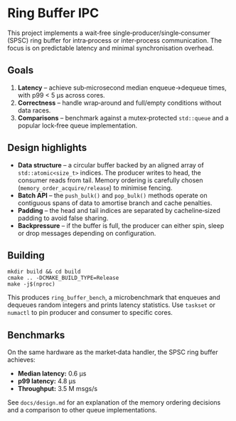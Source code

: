 # Ring Buffer IPC

This project implements a wait‑free single‑producer/single‑consumer (SPSC) ring buffer for intra‑process or inter‑process communication. The focus is on predictable latency and minimal synchronisation overhead.

## Goals

1. **Latency** – achieve sub‑microsecond median enqueue→dequeue times, with p99 < 5 µs across cores.
2. **Correctness** – handle wrap‑around and full/empty conditions without data races.
3. **Comparisons** – benchmark against a mutex‑protected `std::queue` and a popular lock‑free queue implementation.

## Design highlights

- **Data structure** – a circular buffer backed by an aligned array of `std::atomic<size_t>` indices. The producer writes to head, the consumer reads from tail. Memory ordering is carefully chosen (`memory_order_acquire/release`) to minimise fencing.
- **Batch API** – the `push_bulk()` and `pop_bulk()` methods operate on contiguous spans of data to amortise branch and cache penalties.
- **Padding** – the head and tail indices are separated by cacheline‑sized padding to avoid false sharing.
- **Backpressure** – if the buffer is full, the producer can either spin, sleep or drop messages depending on configuration.

## Building

```
mkdir build && cd build
cmake .. -DCMAKE_BUILD_TYPE=Release
make -j$(nproc)
```

This produces `ring_buffer_bench`, a microbenchmark that enqueues and dequeues random integers and prints latency statistics. Use `taskset` or `numactl` to pin producer and consumer to specific cores.

## Benchmarks

On the same hardware as the market‑data handler, the SPSC ring buffer achieves:

- **Median latency:** 0.6 µs
- **p99 latency:** 4.8 µs
- **Throughput:** 3.5 M msgs/s

See `docs/design.md` for an explanation of the memory ordering decisions and a comparison to other queue implementations.
